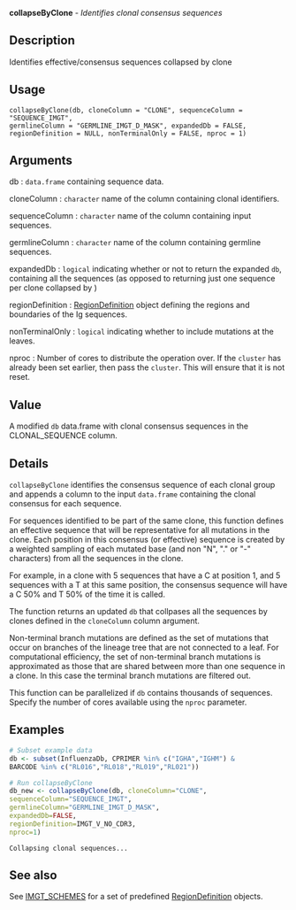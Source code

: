 





**collapseByClone** - *Identifies clonal consensus sequences*

Description
--------------------

Identifies effective/consensus sequences collapsed by clone


Usage
--------------------
```
collapseByClone(db, cloneColumn = "CLONE", sequenceColumn = "SEQUENCE_IMGT",
germlineColumn = "GERMLINE_IMGT_D_MASK", expandedDb = FALSE,
regionDefinition = NULL, nonTerminalOnly = FALSE, nproc = 1)
```

Arguments
-------------------

db
:   `data.frame` containing sequence data.

cloneColumn
:   `character` name of the column containing clonal 
identifiers.

sequenceColumn
:   `character` name of the column containing input 
sequences.

germlineColumn
:   `character` name of the column containing germline 
sequences.

expandedDb
:   `logical` indicating whether or not to return the 
expanded `db`, containing all the sequences (as opposed
to returning just one sequence per clone collapsed by )

regionDefinition
:   [RegionDefinition](RegionDefinition-class.md) object defining the regions
and boundaries of the Ig sequences.

nonTerminalOnly
:   `logical` indicating whether to include mutations
at the leaves.

nproc
:   Number of cores to distribute the operation over. If the 
`cluster` has already been set earlier, then pass the 
`cluster`. This will ensure that it is not reset.



Value
-------------------

A modified `db` data.frame with clonal consensus sequences in the
CLONAL_SEQUENCE column.

Details
-------------------

`collapseByClone` identifies the consensus sequence of each clonal 
group and appends a column to the input `data.frame` containing the clonal 
consensus for each sequence.


For sequences identified to be part of the same clone, this function defines an 
effective sequence that will be representative for all mutations in the clone. Each 
position in this consensus (or effective) sequence is created by a weighted sampling 
of each mutated base (and non "N", "." or "-" characters) from all the sequences in 
the clone. 

For example, in a clone with 5 sequences that have a C at position 1, and 5 sequences
with a T at this same position, the consensus sequence will have a C 50%  and T 50% 
of the time it is called.

The function returns an updated `db` that collpases all the sequences by clones 
defined in the `cloneColumn` column argument.

Non-terminal branch mutations are defined as the set of mutations that occur on 
branches of the lineage tree that are not connected to a leaf. For computational 
efficiency, the set of non-terminal branch mutations is approximated as those that are
shared between more than one sequence in a clone. In this case the terminal branch 
mutations are filtered out.

This function can be parallelized if `db` contains thousands of sequences. 
Specify the number of cores available using the `nproc` parameter.



Examples
-------------------

```R
# Subset example data
db <- subset(InfluenzaDb, CPRIMER %in% c("IGHA","IGHM") & 
BARCODE %in% c("RL016","RL018","RL019","RL021"))

# Run collapseByClone
db_new <- collapseByClone(db, cloneColumn="CLONE", 
sequenceColumn="SEQUENCE_IMGT",
germlineColumn="GERMLINE_IMGT_D_MASK",
expandedDb=FALSE,
regionDefinition=IMGT_V_NO_CDR3,
nproc=1)
```


```
Collapsing clonal sequences...

```



See also
-------------------

See [IMGT_SCHEMES](IMGT_SCHEMES.md) for a set of predefined [RegionDefinition](RegionDefinition-class.md) objects.



